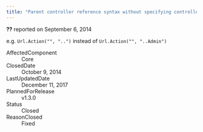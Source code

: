 ```yaml
---
title: "Parent controller reference syntax without specifying controller #1161"
---
```

<div class="issue-report"><div class="issue-header"><b>??</b> reported on <time datetime="2014-09-06T14:53:59.227-07:00" title="2014-09-06T14:53:59.227-07:00">September 6, 2014</time></div><div class="issue-message" markdown="1">

e.g. `Url.Action("", "..")` instead of `Url.Action("", "..Admin")`

</div><div class="issue-footer"><dl><dt>AffectedComponent</dt><dd>Core</dd><dt>ClosedDate</dt><dd><time datetime="2014-10-09T11:49:59.353-07:00" title="2014-10-09T11:49:59.353-07:00">October 9, 2014</time></dd><dt>LastUpdatedDate</dt><dd><time datetime="2017-12-11T02:15:56.247-08:00" title="2017-12-11T02:15:56.247-08:00">December 11, 2017</time></dd><dt>PlannedForRelease</dt><dd>v1.3.0</dd><dt>Status</dt><dd>Closed</dd><dt>ReasonClosed</dt><dd>Fixed</dd></dl></div></div>